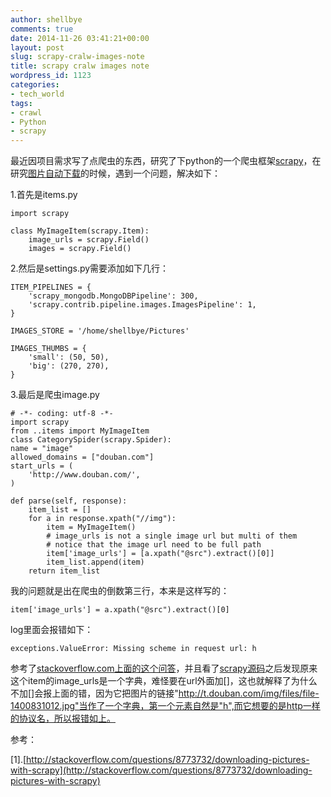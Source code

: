 ```yaml
---
author: shellbye
comments: true
date: 2014-11-26 03:41:21+00:00
layout: post
slug: scrapy-cralw-images-note
title: scrapy cralw images note
wordpress_id: 1123
categories:
- tech_world
tags:
- crawl
- Python
- scrapy
---
```


最近因项目需求写了点爬虫的东西，研究了下python的一个爬虫框架[scrapy](http://scrapy.org/)，在研究[图片自动](http://doc.scrapy.org/en/0.24/topics/images.html)[下载](http://doc.scrapy.org/en/0.24/topics/images.html)的时候，遇到一个问题，解决如下：

1.首先是items.py

    
    
    import scrapy
    
    class MyImageItem(scrapy.Item):
        image_urls = scrapy.Field()
        images = scrapy.Field()
    


2.然后是settings.py需要添加如下几行：

    
    
    ITEM_PIPELINES = {
        'scrapy_mongodb.MongoDBPipeline': 300,
        'scrapy.contrib.pipeline.images.ImagesPipeline': 1,
    }
    
    IMAGES_STORE = '/home/shellbye/Pictures'
    
    IMAGES_THUMBS = {
        'small': (50, 50),
        'big': (270, 270),
    }
    


3.最后是爬虫image.py

    
    
    # -*- coding: utf-8 -*-
    import scrapy
    from ..items import MyImageItem
    class CategorySpider(scrapy.Spider):
    name = "image"
    allowed_domains = ["douban.com"]
    start_urls = (
        'http://www.douban.com/',
    )
    
    def parse(self, response):
        item_list = []
        for a in response.xpath("//img"):
            item = MyImageItem()
            # image_urls is not a single image url but multi of them
            # notice that the image url need to be full path
            item['image_urls'] = [a.xpath("@src").extract()[0]]
            item_list.append(item)
        return item_list
    



我的问题就是出在爬虫的倒数第三行，本来是这样写的：

    
    item['image_urls'] = a.xpath("@src").extract()[0]



log里面会报错如下：

    
    exceptions.ValueError: Missing scheme in request url: h


参考了[stackoverflow.com上面的这个问答](http://stackoverflow.com/questions/8773732/downloading-pictures-with-scrapy)，并且看了[scrapy源码](https://github.com/scrapy/scrapy/blob/master/scrapy/contrib/pipeline/images.py#L109)之后发现原来这个item的image_urls是一个字典，难怪要在url外面加[]，这也就解释了为什么不加[]会报上面的错，因为它把图片的链接"http://t.douban.com/img/files/file-1400831012.jpg"当作了一个字典，第一个元素自然是"h",而它想要的是http一样的协议名，所以报错如上。


参考：

[1].[http://stackoverflow.com/questions/8773732/downloading-pictures-with-scrapy](http://stackoverflow.com/questions/8773732/downloading-pictures-with-scrapy)
